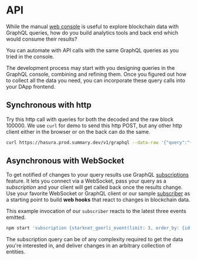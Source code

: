 # API

While the manual [web console](../../console) is useful to explore
blockchain data with GraphQL queries, how do you build analytics tools
and back end which would consume their results?

You can automate with API calls with the same GraphQL queries as you
tried in the console.

The development process may start with you designing queries in the
GraphQL console, combining and refining them. Once you figured out how
to collect all the data you need, you can incorporate these query calls
into your DApp frontend.

## Synchronous with http

Try this http call with queries for both the decoded and the raw block
100000\. We use `curl` for demo to send this http POST, but any other
http client either in the browser or on the back can do the same.

```bash
curl https://hasura.prod.summary.dev/v1/graphql --data-raw '{"query":"{starknet_goerli_block(where: {block_number: {_eq: 100000}}) { transactions { function entry_point_selector inputs { name type value } events { name transmitter_contract arguments { name type value decimal } } } } starknet_goerli_raw_block_by_pk(block_number: 100000) { raw }}"}'
```

## Asynchronous with WebSocket

To get notified of changes to your query results use GraphQL
[subscriptions](subscriptions.md) feature. It lets you connect via a
WebSocket, pass your query as a *subscription* and your client will get
called back once the results change. Use your favorite WebSocket or
GraphQL client or our sample
[subscriber](https://github.com/SummaryDev/subscriber) as a starting
point to build **web hooks** that react to changes in blockchain data.

This example invocation of our `subscriber` reacts to the latest three
events emitted.
 
```bash
npm start 'subscription {starknet_goerli_event(limit: 3, order_by: {id: desc}) {id, name}}'
```

The subscription query can be of any complexity required to get the data
you're interested in, and deliver changes in an arbitrary collection of
entities.
